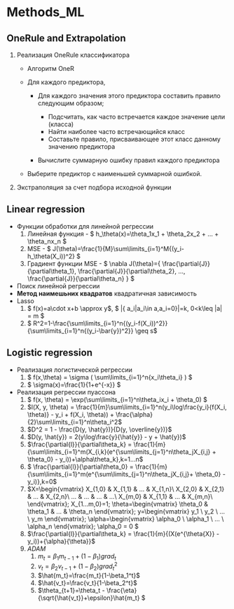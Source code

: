 # Methods_ML
## OneRule and Extrapolation
1. Реализация OneRule классификатора
    + Алгоритм OneR
    + Для каждого предиктора,
        + Для каждого значения этого предиктора составить правило следующим образом;
            + Подсчитать, как часто встречается каждое значение цели (класса)
            + Найти наиболее часто встречающийся класс
            + Составьте правило, присваивающее этот класс данному значению предиктора

        + Вычислите суммарную ошибку правил каждого предиктора

    + Выберите предиктор с наименьшей суммарной ошибкой.

2. Экстраполяция за счет подбора исходной функции
## Linear regression
- Функции обработки для линейной регрессии
    1. Линейная функция - $ h_\theta(x)=\theta_1x_1 + \theta_2x_2 + ... + \theta_nx_n $
    2. MSE - $ J(\theta)=\frac{1}{M}\sum\limits_{i=1}^M{(y_i-h_\theta(X_i))^2} $
    3. Градиент функции MSE - $ 
    \nabla J(\theta)=\{
        \frac{\partial{J}}{\partial\theta_1},
        \frac{\partial{J}}{\partial\theta_2},
        ...,
        \frac{\partial{J}}{\partial\theta_n} 
        \} 
    $
- Поиск линейной регрессии 
- **Метод наимешьних квадратов** квадратичная зависимость
- Lasso
    1. $ f(x)=a\cdot x+b \approx y$, $ |\{ a_i|a_i\in a,a_i=0\}|=k, 0<k\leq |a| = m $
    2. $ R^2=1-\frac{\sum\limits_{i=1}^n{(y_i-f(X_i))^2}}{\sum\limits_{i=1}^n{(y_i-\bar{y})^2}} \geq s$
## Logistic regression
- Реализация логистической регрессии
    1. $ f(x,\theta) = \sigma ( \sum\limits_{i=1}^n{x_i\theta_i} ) $
    2. $ \sigma(x)=\frac{1}{1+e^{-x}} $
- Реализация регрессии пуассона
    1. $ f(x, \theta) = \exp(\sum\limits_{i=1}^n\theta_ix_i + \theta_0) $
    2. $l(X, y, \theta) = \frac{1}{m}\sum\limits_{i=1}^n(y_i\log\frac{y_i}{f(X_i, \theta)} - y_i + f(X_i, \theta)) + \frac{\alpha}{2}\sum\limits_{i=1}^n\theta_i^2$
    3. $D^2 = 1 - \frac{D(y, \hat{y})}{D(y, \overline{y})}$
    4. $D(y, \hat{y}) = 2(y\log\frac{y}{\hat{y}} - y + \hat{y})$
    5. $\frac{\partial{l}}{\partial\theta_k} = \frac{1}{m}{\sum\limits_{i=1}^m(X_{i,k}(e^{\sum\limits_{j=1}^n\theta_jX_{i,j} + \theta_0} - y_i))+\alpha\theta_k},k=1...n$
    6. $ \frac{\partial{l}}{\partial\theta_0} = \frac{1}{m}{\sum\limits_{i=1}^m(e^{\sum\limits_{j=1}^n\theta_jX_{i,j}+ \theta_0} - y_i)},k=0$
    7. $X=\begin{vmatrix}
X_{1,0} & X_{1,1} & ... & X_{1,n}\\
X_{2,0} & X_{2,1} & ... & X_{2,n}\\
... & ... & ... & ...\\
X_{m,0} & X_{1,1} & ... & X_{m,n}\\
\end{vmatrix};
X_{1...m,0}=1;
\theta=\begin{vmatrix}
\theta_0 & \theta_1 & ... & \theta_n
\end{vmatrix};
y=\begin{vmatrix}
y_1 \\ y_2 \\ ... \\ y_m
\end{vmatrix};
\alpha=\begin{vmatrix}
\alpha_0 \\ \alpha_1 \\ ... \\ \alpha_n
\end{vmatrix};
\alpha_0 = 0
$	
    8. $\frac{\partial{l}}{\partial\theta_k} = \frac{1}{m}{(X(e^{\theta{X}} - y_i))+{\alpha}{\theta}}$
    9. *ADAM*
        1. $m_t = {\beta_1}{m_{t-1}} + (1-\beta_1)grad_t$
        1. $v_t = {\beta_2}{v_{t-1}} + (1-\beta_2)grad_t^2$
        1. $\hat{m_t}=\frac{m_t}{1-\beta_1^t}$
        1. $\hat{v_t}=\frac{v_t}{1-\beta_2^t}$
        1. $\theta_{t+1}=\theta_t - \frac{\eta}{\sqrt{\hat{v_t}}+\epsilon}\hat{m_t} $


